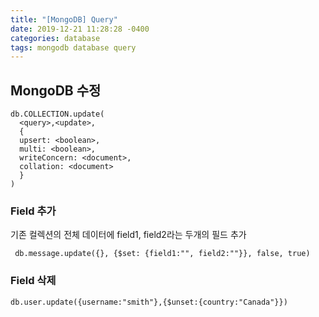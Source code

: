 ```yaml
---
title: "[MongoDB] Query"
date: 2019-12-21 11:28:28 -0400
categories: database
tags: mongodb database query
---
```


## MongoDB 수정

```
db.COLLECTION.update(
  <query>,<update>,
  {
  upsert: <boolean>,
  multi: <boolean>,
  writeConcern: <document>,
  collation: <document>
  }
)
```

### Field 추가
기존 컬렉션의 전체 데이터에 field1, field2라는 두개의 필드 추가
```
 db.message.update({}, {$set: {field1:"", field2:""}}, false, true)
```

### Field 삭제
```
db.user.update({username:"smith"},{$unset:{country:"Canada"}})
```

